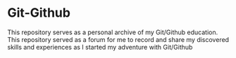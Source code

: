 # Git-Github
This repository serves as a personal archive of my Git/Github education. This repository served as a forum for me to record and share my discovered skills and experiences as I started my adventure with Git/Github
